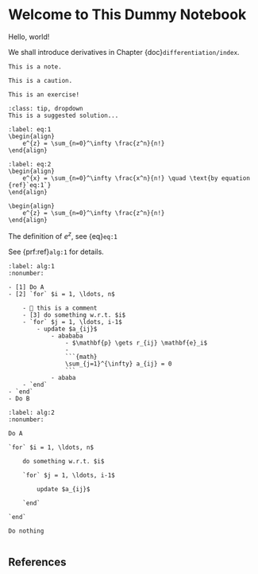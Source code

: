 # Welcome to This Dummy Notebook

Hello, world!

We shall introduce derivatives in Chapter {doc}`differentiation/index`.

```{note}
This is a note.
```

```{caution}
This is a caution.
```

```{admonition} Exercise
This is an exercise!
```

```{admonition} Solution
:class: tip, dropdown
This is a suggested solution...
```


```{math}
:label: eq:1
\begin{align}
    e^{z} = \sum_{n=0}^\infty \frac{z^n}{n!}
\end{align}
```

```{math}
:label: eq:2
\begin{align}
    e^{x} = \sum_{n=0}^\infty \frac{x^n}{n!} \quad \text{by equation {ref}`eq:1`}
\end{align}
```


```{math}
\begin{align}
    e^{z} = \sum_{n=0}^\infty \frac{z^n}{n!}
\end{align}
```

The definition of $e^z$, see {eq}`eq:1`

See {prf:ref}`alg:1` for details.

```{prf:algorithm}
:label: alg:1
:nonumber:

- [1] Do A
- [2] `for` $i = 1, \ldots, n$

    - 📎 this is a comment
    - [3] do something w.r.t. $i$
    - `for` $j = 1, \ldots, i-1$
        - update $a_{ij}$
            - abababa
                - $\mathbf{p} \gets r_{ij} \mathbf{e}_i$
                - 
                ```{math} 
                \sum_{j=1}^{\infty} a_{ij} = 0 
                ```
            - ababa
    - `end`
- `end`
- Do B

```

```{prf:algorithm}
:label: alg:2
:nonumber:

Do A

`for` $i = 1, \ldots, n$

    do something w.r.t. $i$

    `for` $j = 1, \ldots, i-1$

        update $a_{ij}$

    `end`

`end`

Do nothing

```




```{tableofcontents}
```

## References